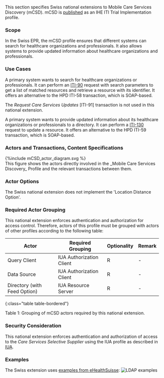 This section specifies Swiss national extensions to Mobile Care Services Discovery (mCSD).
mCSD is [published](https://profiles.ihe.net/ITI/mCSD/index.html) as an IHE ITI Trial Implementation profile.

### Scope

In the Swiss EPR, the mCSD profile ensures that different systems can search for healthcare organizations and
professionals.
It also allows systems to provide updated information about healthcare organizations and professionals.

### Use Cases

A primary system wants to search for healthcare organizations or professionals. It can perform an
[ITI-90](iti-90.html) request with search parameters to get a list of matched resources and retrieve a resource
with its identifier.
It offers an alternative to the HPD ITI-58 transaction, which is SOAP-based.

The _Request Care Services Updates_ [ITI-91] transaction is not used in this national extension.

A primary system wants to provide updated information about its healthcare organizations or professionals to a 
directory.
It can perform a [ITI-130](iti-130.html) request to update a resource.
It offers an alternative to the HPD ITI-59 transaction, which is SOAP-based.

### Actors and Transactions, Content Specifications

<div>
{%include mCSD_actor_diagram.svg %}
</div>
This figure shows the actors directly involved in the _Mobile Care Services Discovery_ Profile and the relevant 
transactions between them.

### Actor Options

The Swiss national extension does not implement the 'Location Distance Option'.

### Required Actor Grouping

This national extension enforces authentication and authorization for access control.
Therefore, actors of this profile must be grouped with actors of other profiles according to the following table:

| Actor                        | Required Grouping        | Optionality | Remark |
|------------------------------|--------------------------|-------------|--------|
| Query Client                 | IUA Authorization Client | R           | -      |
| Data Source                  | IUA Authorization Client | R           | -      |
| Directory (with Feed Option) | IUA Resource Server      | R           | -      |
{:class="table table-bordered"}

<figcaption ID="1">Table 1: Grouping of mCSD actors required by this national extension.</figcaption>

### Security Consideration

This national extension enforces authentication and authorization of access to the _Care Services Selective Supplier_
using the IUA profile as described in [IUA](iti-71.html).

### Examples

The Swiss extension uses [examples from eHealthSuisse](https://ehealthsuisse.ihe-europe.net/test_data/CommunityAdd_A_B_xml.zip):
<img alt="LDAP examples"
     style="max-width:100%"
     src="assets/images/ehealthsuisse_HPD_Structure.png" />
